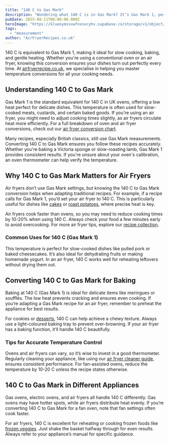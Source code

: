 ```yaml
---
title: "140 C to Gas Mark"
description: "Wondering what 140 C is in Gas Mark? It’s Gas Mark 1, perfect for slow cooking and baking. Whether you’re using an oven or air fryer, this guide ensures accurate temperature conversions. Find handy tips and recipes at airfryerrecipe.co.uk."
pubDate: 2025-08-11T00:00:00.000Z
heroImage: "https://klueoymssxwfnxsvcyhv.supabase.co/storage/v1/object/public/md/140-c-to-gas-mark-77bc81d2.png"
tags:
  - "measurement"
author: "AirFryerRecipes.co.uk"
---
```


<p id="">140 C is equivalent to Gas Mark 1, making it ideal for slow cooking, baking, and gentle heating. Whether you're using a conventional oven or an air fryer, knowing this conversion ensures your dishes turn out perfectly every time. At <a href="https://www.airfryerrecipe.co.uk/" id="">airfryerrecipe.co.uk</a>, we specialise in helping you master temperature conversions for all your cooking needs.</p><h2 id="">Understanding 140 C to Gas Mark</h2><p id="">Gas Mark 1 is the standard equivalent for 140 C in UK ovens, offering a low heat perfect for delicate dishes. This temperature is often used for slow-cooked meats, custards, and certain baked goods. If you're using an air fryer, you might need to adjust cooking times slightly, as air fryers circulate heat more efficiently. For a full breakdown of oven and air fryer conversions, check out our <a href="https://www.airfryerrecipe.co.uk/air-fryer-conversion-chart" id="">air fryer conversion chart</a>.</p><p id="">Many recipes, especially British classics, still use Gas Mark measurements. Converting 140 C to Gas Mark ensures you follow these recipes accurately. Whether you're baking a Victoria sponge or slow-roasting lamb, Gas Mark 1 provides consistent results. If you're unsure about your oven's calibration, an oven thermometer can help verify the temperature.</p><h2 id="">Why 140 C to Gas Mark Matters for Air Fryers</h2><p id="">Air fryers don’t use Gas Mark settings, but knowing the 140 C to Gas Mark conversion helps when adapting traditional recipes. For example, if a recipe calls for Gas Mark 1, you’d set your air fryer to 140 C. This is particularly useful for dishes like <a href="https://www.airfryerrecipe.co.uk/recipe-category/cakes" id="">cakes</a> or <a href="https://www.airfryerrecipe.co.uk/recipe-category/potatoes" id="">roast potatoes</a>, where precise heat is key.</p><p id="">Air fryers cook faster than ovens, so you may need to reduce cooking times by 10-20% when using 140 C. Always check your food a few minutes early to avoid overcooking. For more air fryer tips, explore our <a href="https://www.airfryerrecipe.co.uk/recipes" id="">recipe collection</a>.</p><h3 id="">Common Uses for 140 C (Gas Mark 1)</h3><p id="">This temperature is perfect for slow-cooked dishes like pulled pork or baked cheesecakes. It’s also ideal for dehydrating fruits or making homemade yogurt. In an air fryer, 140 C works well for reheating leftovers without drying them out.</p><h2 id="">Converting 140 C to Gas Mark for Baking</h2><p id="">Baking at 140 C (Gas Mark 1) is ideal for delicate items like meringues or soufflés. The low heat prevents cracking and ensures even cooking. If you’re adapting a Gas Mark recipe for an air fryer, remember to preheat the appliance for best results.</p><p id="">For cookies or <a href="https://www.airfryerrecipe.co.uk/recipe-category/dessert" id="">desserts</a>, 140 C can help achieve a chewy texture. Always use a light-coloured baking tray to prevent over-browning. If your air fryer has a baking function, it’ll handle 140 C beautifully.</p><h3 id="">Tips for Accurate Temperature Control</h3><p id="">Ovens and air fryers can vary, so it’s wise to invest in a good thermometer. Regularly cleaning your appliance, like using our <a href="https://www.airfryerrecipe.co.uk/air-fryer-cleaner" id="">air fryer cleaner guide</a>, ensures consistent performance. For fan-assisted ovens, reduce the temperature by 10-20 C unless the recipe states otherwise.</p><h2 id="">140 C to Gas Mark in Different Appliances</h2><p id="">Gas ovens, electric ovens, and air fryers all handle 140 C differently. Gas ovens may have hotter spots, while air fryers distribute heat evenly. If you’re converting 140 C to Gas Mark for a fan oven, note that fan settings often cook faster.</p><p id="">For air fryers, 140 C is excellent for reheating or cooking frozen foods like <a href="https://www.airfryerrecipe.co.uk/recipe-category/frozen-foods" id="">frozen veggies</a>. Just shake the basket halfway through for even results. Always refer to your appliance’s manual for specific guidance.</p>